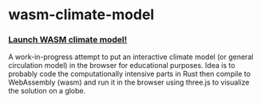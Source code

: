 # wasm-climate-model

<h3><a href="http://ali-ramadhan.github.io/wasm-climate-model/">Launch WASM climate model!</a></h3>

A work-in-progress attempt to put an interactive climate model (or general circulation model) in the browser for educational purposes. Idea is to probably code the computationally intensive parts in Rust then compile to WebAssembly (wasm) and run it in the browser using three.js to visualize the solution on a globe.
